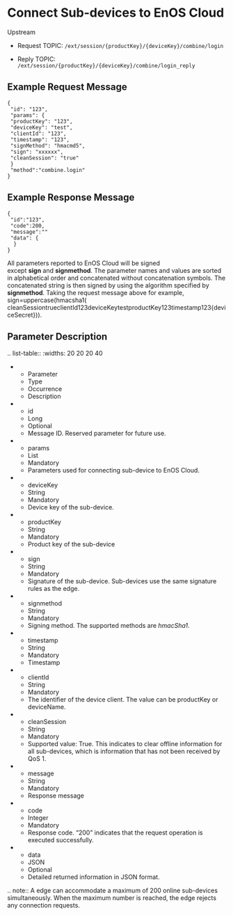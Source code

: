 # Connect Sub-devices to EnOS Cloud

Upstream
- Request TOPIC: `/ext/session/{productKey}/{deviceKey}/combine/login`

- Reply TOPIC: `/ext/session/{productKey}/{deviceKey}/combine/login_reply`

## Example Request Message

```
{
 "id": "123",
 "params": {
 "productKey": "123",
 "deviceKey": "test",
 "clientId": "123",
 "timestamp": "123",
 "signMethod": "hmacmd5",
 "sign": "xxxxxx",
 "cleanSession": "true"
 }
 "method":"combine.login"
}

```

## Example Response Message

```
{
 "id":"123",
 "code":200,
 "message":""
 "data": {
  }
}

```

All parameters reported to EnOS Cloud will be signed except **sign** and **signmethod**. The parameter names and values are sorted in alphabetical order and concatenated without concatenation symbols. The concatenated string is then signed by using the algorithm specified by **signmethod**. Taking the request message above for example, sign=uppercase(hmacsha1( cleanSessiontrueclientId123deviceKeytestproductKey123timestamp123{deviceSecret})).

## Parameter Description

.. list-table::
   :widths: 20 20 20 40

   * - Parameter
     - Type
     - Occurrence
     - Description
   * - id
     - Long
     - Optional
     - Message ID. Reserved parameter for future use.
   * - params
     - List
     - Mandatory
     - Parameters used for connecting sub-device to EnOS Cloud.
   * - deviceKey
     - String
     - Mandatory
     - Device key of the sub-device.
   * - productKey
     - String
     - Mandatory
     - Product key of the sub-device
   * - sign
     - String
     - Mandatory
     - Signature of the sub-device. Sub-devices use the same signature rules as the edge.
   * - signmethod
     - String
     - Mandatory
     - Signing method. The supported methods are <em>hmacSha1</em>.
   * - timestamp
     - String
     - Mandatory
     - Timestamp
   * - clientId
     - String
     - Mandatory
     - The identifier of the device client. The value can be productKey or deviceName.
   * - cleanSession
     - String
     - Mandatory
     - Supported value: True. This indicates to clear offline information for all sub-devices, which is information that has not been received by QoS 1.
   * - message
     - String
     - Mandatory
     - Response message
   * - code
     - Integer
     - Mandatory
     - Response code. &ldquo;200&rdquo; indicates that the request operation is executed successfully.
   * - data
     - JSON
     - Optional
     - Detailed returned information in JSON format.

.. note:: A edge can accommodate a maximum of 200 online sub-devices simultaneously. When the maximum number is reached, the edge rejects any
connection requests.

<!--end-->
